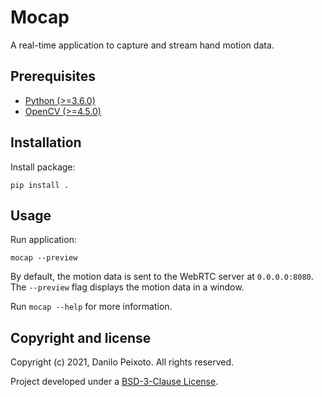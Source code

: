 # Mocap

A real-time application to capture and stream hand motion data.

## Prerequisites

* [Python (>=3.6.0)](https://www.python.org)
* [OpenCV (>=4.5.0)](https://opencv.org)

## Installation

Install package:

```
pip install .
```

## Usage

Run application:

```
mocap --preview
```

By default, the motion data is sent to the WebRTC server at `0.0.0.0:8080`. The `--preview` flag displays the motion data in a window.

Run `mocap --help` for more information.

## Copyright and license

Copyright (c) 2021, Danilo Peixoto. All rights reserved.

Project developed under a [BSD-3-Clause License](LICENSE.md).
